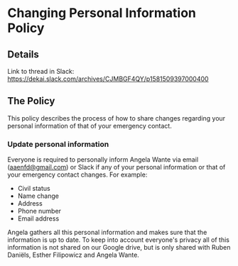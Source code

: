 # Changing Personal Information Policy 

## Details
Link to thread in Slack: https://dekai.slack.com/archives/CJMBGF4QY/p1581509397000400

## The Policy

This policy describes the process of how to share changes regarding your personal information of that of your emergency contact. 

### Update personal information

Everyone is required to personally inform Angela Wante via email (aaenfd@gmail.com) or Slack if any of your personal information or that of your emergency contact changes. 
For example: 
- Civil status
- Name change
- Address
- Phone number 
- Email address

Angela gathers all this personal information and makes sure that the information is up to date. 
To keep into account everyone's privacy all of this information is not shared on our Google drive, but is only shared with Ruben Daniëls, Esther Filipowicz and Angela Wante.
